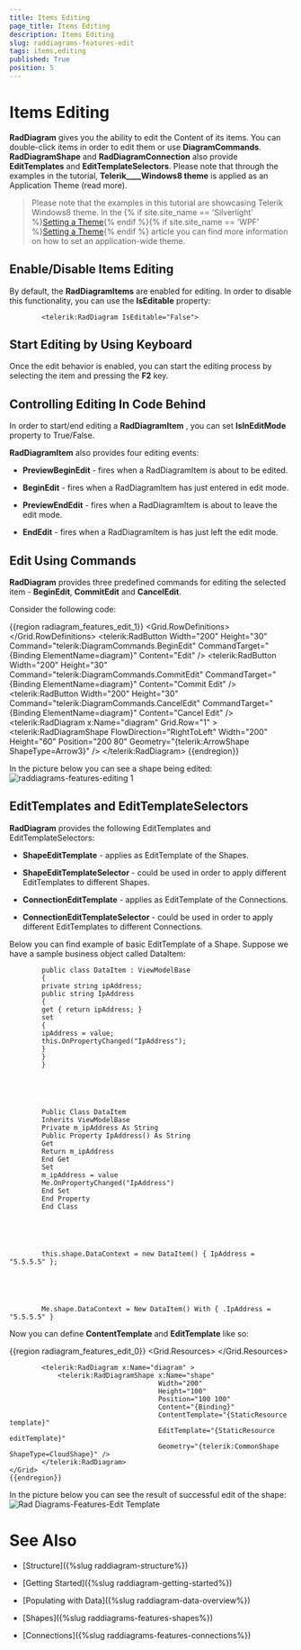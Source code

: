 ```yaml
---
title: Items Editing
page_title: Items Editing
description: Items Editing
slug: raddiagrams-features-edit
tags: items,editing
published: True
position: 5
---
```


# Items Editing



__RadDiagram__ gives you the ability to edit the Content of its items. You can double-click items in order to edit them or use __DiagramCommands__.
		__RadDiagramShape__ and __RadDiagramConnection__ also provide __EditTemplates__ and __EditTemplateSelectors__.
		Please note that through the examples in the tutorial, __Telerik____Windows8 theme__ is applied as an Application Theme
		(read more).
	  

>Please note that the examples in this tutorial are showcasing Telerik Windows8 theme. In the
		  {% if site.site_name == 'Silverlight' %}[Setting a Theme](http://www.telerik.com/help/silverlight/common-styling-apperance-setting-theme.html#Setting_Application-Wide_Built-In_Theme_in_the_Code-Behind){% endif %}{% if site.site_name == 'WPF' %}[Setting a Theme](http://www.telerik.com/help/wpf/common-styling-apperance-setting-theme-wpf.html#Setting_Application-Wide_Built-In_Theme_in_the_Code-Behind){% endif %}
		  article you can find more information on how to set an application-wide theme.
		

## Enable/Disable Items Editing

By default, the __RadDiagramItems__ are enabled for editing. In order to disable this functionality, you can use the __IsEditable__ property:
		

	
			<telerik:RadDiagram IsEditable="False">
		  



## Start Editing by Using Keyboard

Once the edit behavior is enabled, you can start the editing process by selecting the item and pressing the __F2__ key.
		

## Controlling Editing In Code Behind

In order to start/end editing a __RadDiagramItem__ , you can set __IsInEditMode__ property to True/False.
		

__RadDiagramItem__ also provides four editing events:
		

* __PreviewBeginEdit__ - fires when a RadDiagramItem is about to be edited.
			  

* __BeginEdit__ - fires when a RadDiagramItem has just entered in edit mode.
			  

* __PreviewEndEdit__ - fires when a RadDiagramItem is about to leave the edit mode.
			  

* __EndEdit__ - fires when a RadDiagramItem is has just left the edit mode.
			  

## Edit Using Commands

__RadDiagram__ provides three predefined commands for editing the selected item - __BeginEdit__, __CommitEdit__ and __CancelEdit__.
		

Consider the following code: 

{{region radiagram_features_edit_1}}
	 <Grid>
	        <Grid.RowDefinitions>
	            <RowDefinition Height="Auto" />
	            <RowDefinition Height="*" />
	        </Grid.RowDefinitions>
	        <StackPanel Orientation="Horizontal">
	            <telerik:RadButton Width="200" 
	                               Height="30"
	                               Command="telerik:DiagramCommands.BeginEdit"
	                               CommandTarget="{Binding ElementName=diagram}"
	                               Content="Edit" />
	            <telerik:RadButton Width="200" 
	                               Height="30"
	                               Command="telerik:DiagramCommands.CommitEdit"
	                               CommandTarget="{Binding ElementName=diagram}"
	                               Content="Commit Edit" />
	            <telerik:RadButton Width="200" 
	                               Height="30"
	                               Command="telerik:DiagramCommands.CancelEdit"
	                               CommandTarget="{Binding ElementName=diagram}"
	                               Content="Cancel Edit" />
	        </StackPanel>
	        <telerik:RadDiagram x:Name="diagram" Grid.Row="1" >
	            <telerik:RadDiagramShape FlowDirection="RightToLeft" 
	                                     Width="200"
	                                     Height="60" 
	                                     Position="200 80"
	                                     Geometry="{telerik:ArrowShape ShapeType=Arrow3}" />
	        </telerik:RadDiagram>
	</Grid>
	{{endregion}}



In the picture below you can see a shape being edited:
		![raddiagrams-features-editing 1](images/raddiagrams-features-editing1.png)

## EditTemplates and EditTemplateSelectors

__RadDiagram__ provides the following EditTemplates and EditTemplateSelectors:
		

* __ShapeEditTemplate__ - applies as EditTemplate of the Shapes.
			  

* __ShapeEditTemplateSelector__ - could be used in order to apply different EditTemplates to different Shapes.
			  

* __ConnectionEditTemplate__ - applies as EditTemplate of the Connections.
			  

* __ConnectionEditTemplateSelector__ - could be used in order to apply different EditTemplates to different Connections.
			  

Below you can find example of basic EditTemplate of a Shape. Suppose we have a sample business object called DataItem:
		

	
			public class DataItem : ViewModelBase
			{
			private string ipAddress;
			public string IpAddress
			{
			get { return ipAddress; }
			set
			{
			ipAddress = value;
			this.OnPropertyChanged("IpAddress");
			}
			}
			}
		  



	
			Public Class DataItem
			Inherits ViewModelBase
			Private m_ipAddress As String
			Public Property IpAddress() As String
			Get
			Return m_ipAddress
			End Get
			Set
			m_ipAddress = value
			Me.OnPropertyChanged("IpAddress")
			End Set
			End Property
			End Class
		  



	
			this.shape.DataContext = new DataItem() { IpAddress = "5.5.5.5" };
		  



	
			Me.shape.DataContext = New DataItem() With { .IpAddress = "5.5.5.5" }
		  



Now you can define __ContentTemplate__ and __EditTemplate__ like so:
		

{{region radiagram_features_edit_0}}
	 <Grid>
	        <Grid.Resources>
	            <DataTemplate x:Key="editTemplate">
	                <StackPanel Orientation="Horizontal">
	                    <TextBlock Height="24" 
	                               FontWeight="Bold"
	                               Foreground="Blue"
	                               Text=" Enter new IP: " />
	                    <TextBox Height="24" Text="{Binding IpAddress}" />
	                </StackPanel>
	            </DataTemplate>
	            <DataTemplate x:Key="template">
	                <TextBlock FontWeight="Bold" 
	                           Foreground="Blue"
	                           Text="{Binding IpAddress}" />
	            </DataTemplate>
	        </Grid.Resources>
	        
	        <telerik:RadDiagram x:Name="diagram" >
	            <telerik:RadDiagramShape x:Name="shape" 
	                                     Width="200"
	                                     Height="100"
	                                     Position="100 100"
	                                     Content="{Binding}"
	                                     ContentTemplate="{StaticResource template}"
	                                     EditTemplate="{StaticResource editTemplate}"
	                                     Geometry="{telerik:CommonShape ShapeType=CloudShape}" />
	        </telerik:RadDiagram>
	</Grid>
	{{endregion}}



In the picture below you can see the result of successful edit of the shape:
		![Rad Diagrams-Features-Edit Template](images/RadDiagrams-Features-EditTemplate.png)

# See Also

 * [Structure]({%slug raddiagram-structure%})

 * [Getting Started]({%slug raddiagram-getting-started%})

 * [Populating with Data]({%slug raddiagram-data-overview%})

 * [Shapes]({%slug raddiagrams-features-shapes%})

 * [Connections]({%slug raddiagrams-features-connections%})
